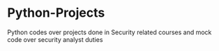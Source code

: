 # Python-Projects
Python codes over projects done in Security related courses and mock code over security analyst duties
